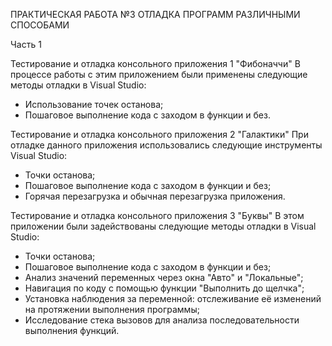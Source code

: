 ПРАКТИЧЕСКАЯ РАБОТА №3
ОТЛАДКА ПРОГРАММ РАЗЛИЧНЫМИ СПОСОБАМИ

Часть 1

Тестирование и отладка консольного приложения 1 "Фибоначчи"
В процессе работы с этим приложением были применены следующие методы отладки в Visual Studio:
- Использование точек останова;
- Пошаговое выполнение кода с заходом в функции и без.

Тестирование и отладка консольного приложения 2 "Галактики"
При отладке данного приложения использовались следующие инструменты Visual Studio:
- Точки останова;
- Пошаговое выполнение кода с заходом в функции и без;
- Горячая перезагрузка и обычная перезагрузка приложения.

Тестирование и отладка консольного приложения 3 "Буквы"
В этом приложении были задействованы следующие методы отладки в Visual Studio:
- Точки останова;
- Пошаговое выполнение кода с заходом в функции и без;
- Анализ значений переменных через окна "Авто" и "Локальные";
- Навигация по коду с помощью функции "Выполнить до щелчка";
- Установка наблюдения за переменной: отслеживание её изменений на протяжении выполнения программы; 
- Исследование стека вызовов для анализа последовательности выполнения функций.
